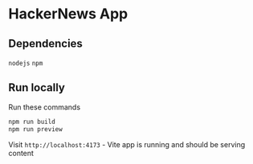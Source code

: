 # HackerNews App

## Dependencies

`nodejs`
`npm`

## Run locally

Run these commands

```bash
npm run build
npm run preview
```

Visit `http://localhost:4173` - Vite app is running and should be serving content
